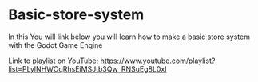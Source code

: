 # Basic-store-system

In this You will link below you will learn how to make a basic store system with the Godot Game Engine

Link to playlist on YouTube: https://www.youtube.com/playlist?list=PLylNHWOqRhsEiMSJtb3Qw_RNSuEg8L0xI
